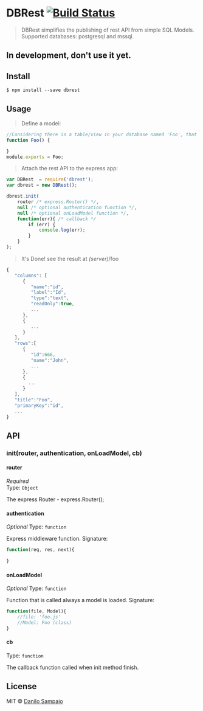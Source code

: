 # DBRest [![Build Status](https://travis-ci.org/danilosampaio/dbrest.svg?branch=master)](https://travis-ci.org/danilosampaio/dbrest)

> DBRest simplifies the publishing of rest API from simple SQL Models.
Supported databases: postgresql and mssql.

## In development, don't use it yet.


## Install

```
$ npm install --save dbrest
```


## Usage


> Define a model:
```js
//Considering there is a table/view in your database named 'Foo', that's all!
function Foo() {

}
module.exports = Foo;
```


> Attach the rest API to the express app:
```js
var DBRest  = require('dbrest');
var dbrest = new DBRest();

dbrest.init(
	router /* express.Router() */, 
	null /* optional authentication function */, 
	null /* optional onLoadModel function */, 
	function(err){ /* callback */
		if (err) {
			console.log(err);
		}
	}
);
```

> It's Done! see the result at _(server)_/foo
```js
{
   "columns": [
      {
         "name":"id",
         "label":"Id",
         "type":"text",
         "readOnly":true,
         ...
      },
      {
         ...
      }
   ],
   "rows":[
      {
         "id":666,
         "name":"John",
         ...
      },
      {
      	...
      }
   ],
   "title":"Foo",
   "primaryKey":"id",
   ...
}
```

## API

### init(router, authentication, onLoadModel, cb)

#### router

*Required*  
Type: `Object`

The express Router - express.Router();

#### authentication

*Optional*
Type: `function`  

Express middleware function. Signature:
```js
function(req, res, next){
	
}
```

#### onLoadModel

*Optional*
Type: `function`  

Function that is called always a model is loaded. Signature:
```js
function(file, Model){
	//file: 'foo.js'
	//Model: Foo (class)
}
```

#### cb

Type: `function`  

The callback function called when init method finish.


## License

MIT © [Danilo Sampaio](http://github.org/danilosampaio)